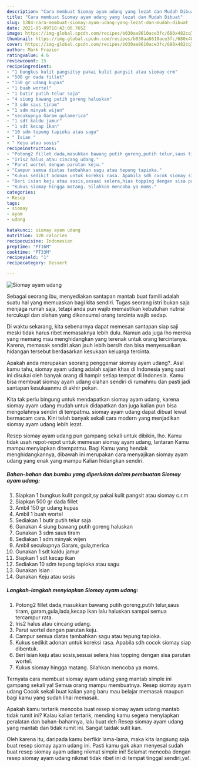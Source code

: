 ```yaml
---
description: "Cara membuat Siomay ayam udang yang lezat dan Mudah Dibuat"
title: "Cara membuat Siomay ayam udang yang lezat dan Mudah Dibuat"
slug: 1384-cara-membuat-siomay-ayam-udang-yang-lezat-dan-mudah-dibuat
date: 2021-05-09T18:42:00.765Z
image: https://img-global.cpcdn.com/recipes/b030aa8610ace3fc/680x482cq70/siomay-ayam-udang-foto-resep-utama.jpg
thumbnail: https://img-global.cpcdn.com/recipes/b030aa8610ace3fc/680x482cq70/siomay-ayam-udang-foto-resep-utama.jpg
cover: https://img-global.cpcdn.com/recipes/b030aa8610ace3fc/680x482cq70/siomay-ayam-udang-foto-resep-utama.jpg
author: Mark Frazier
ratingvalue: 4.6
reviewcount: 15
recipeingredient:
- "1 bungkus kulit pangsitsy pakai kulit pangsit atau siomay crm"
- "500 gr dada fillet"
- "150 gr udang kupas"
- "1 buah wortel"
- "1 butir putih telur saja"
- "4 siung bawang putih goreng haluskan"
- "3 sdm saus tiram"
- "1 sdm minyak wijen"
- "secukupnya Garam gulamerica"
- "1 sdt kaldu jamur"
- "1 sdt kecap ikan"
- "10 sdm tepung tapioka atau sagu"
- " Isian "
- " Keju atau sosis"
recipeinstructions:
- "Potong2 fillet dada,masukkan bawang putih goreng,putih telur,saus tiram, garam,gula,lada,kecap ikan lalu haluskan sampai semua tercampur rata."
- "Iris2 halus atau cincang udang."
- "Parut wortel dengan parutan keju."
- "Campur semua diatas tambahkan sagu atau tepung tapioka."
- "Kukus sedikit adonan untuk koreksi rasa. Apabila sdh cocok siomay siap dibentuk."
- "Beri isian keju atau sosis,sesuai selera,hias topping dengan sisa parutan wortel."
- "Kukus siomay hingga matang. Silahkan mencoba ya moms."
categories:
- Resep
tags:
- siomay
- ayam
- udang

katakunci: siomay ayam udang 
nutrition: 120 calories
recipecuisine: Indonesian
preptime: "PT16M"
cooktime: "PT33M"
recipeyield: "1"
recipecategory: Dessert

---
```



![Siomay ayam udang](https://img-global.cpcdn.com/recipes/b030aa8610ace3fc/680x482cq70/siomay-ayam-udang-foto-resep-utama.jpg)

Sebagai seorang ibu, menyediakan santapan mantab buat famili adalah suatu hal yang memuaskan bagi kita sendiri. Tugas seorang istri bukan saja menjaga rumah saja, tetapi anda pun wajib memastikan kebutuhan nutrisi tercukupi dan olahan yang dikonsumsi orang tercinta wajib sedap.

Di waktu  sekarang, kita sebenarnya dapat memesan santapan siap saji meski tidak harus ribet memasaknya lebih dulu. Namun ada juga lho mereka yang memang mau menghidangkan yang terenak untuk orang tercintanya. Karena, memasak sendiri akan jauh lebih bersih dan bisa menyesuaikan hidangan tersebut berdasarkan kesukaan keluarga tercinta. 



Apakah anda merupakan seorang penggemar siomay ayam udang?. Asal kamu tahu, siomay ayam udang adalah sajian khas di Indonesia yang saat ini disukai oleh banyak orang di hampir setiap tempat di Indonesia. Kamu bisa membuat siomay ayam udang olahan sendiri di rumahmu dan pasti jadi santapan kesukaanmu di akhir pekan.

Kita tak perlu bingung untuk mendapatkan siomay ayam udang, karena siomay ayam udang mudah untuk didapatkan dan juga kalian pun bisa mengolahnya sendiri di tempatmu. siomay ayam udang dapat dibuat lewat bermacam cara. Kini telah banyak sekali cara modern yang menjadikan siomay ayam udang lebih lezat.

Resep siomay ayam udang pun gampang sekali untuk dibikin, lho. Kamu tidak usah repot-repot untuk memesan siomay ayam udang, lantaran Kamu mampu menyiapkan ditempatmu. Bagi Kamu yang hendak menghidangkannya, dibawah ini merupakan cara menyajikan siomay ayam udang yang enak yang mampu Kalian hidangkan sendiri.

<!--inarticleads1-->

##### Bahan-bahan dan bumbu yang diperlukan dalam pembuatan Siomay ayam udang:

1. Siapkan 1 bungkus kulit pangsit,sy pakai kulit pangsit atau siomay c.r.m
1. Siapkan 500 gr dada fillet
1. Ambil 150 gr udang kupas
1. Ambil 1 buah wortel
1. Sediakan 1 butir putih telur saja
1. Gunakan 4 siung bawang putih goreng haluskan
1. Gunakan 3 sdm saus tiram
1. Sediakan 1 sdm minyak wijen
1. Ambil secukupnya Garam, gula,merica
1. Gunakan 1 sdt kaldu jamur
1. Siapkan 1 sdt kecap ikan
1. Sediakan 10 sdm tepung tapioka atau sagu
1. Gunakan  Isian :
1. Gunakan  Keju atau sosis




<!--inarticleads2-->

##### Langkah-langkah menyiapkan Siomay ayam udang:

1. Potong2 fillet dada,masukkan bawang putih goreng,putih telur,saus tiram, garam,gula,lada,kecap ikan lalu haluskan sampai semua tercampur rata.
1. Iris2 halus atau cincang udang.
1. Parut wortel dengan parutan keju.
1. Campur semua diatas tambahkan sagu atau tepung tapioka.
1. Kukus sedikit adonan untuk koreksi rasa. Apabila sdh cocok siomay siap dibentuk.
1. Beri isian keju atau sosis,sesuai selera,hias topping dengan sisa parutan wortel.
1. Kukus siomay hingga matang. Silahkan mencoba ya moms.




Ternyata cara membuat siomay ayam udang yang mantab simple ini gampang sekali ya! Semua orang mampu membuatnya. Resep siomay ayam udang Cocok sekali buat kalian yang baru mau belajar memasak maupun bagi kamu yang sudah lihai memasak.

Apakah kamu tertarik mencoba buat resep siomay ayam udang mantab tidak rumit ini? Kalau kalian tertarik, mending kamu segera menyiapkan peralatan dan bahan-bahannya, lalu buat deh Resep siomay ayam udang yang mantab dan tidak rumit ini. Sangat taidak sulit kan. 

Oleh karena itu, daripada kamu berfikir lama-lama, maka kita langsung saja buat resep siomay ayam udang ini. Pasti kamu gak akan menyesal sudah buat resep siomay ayam udang nikmat simple ini! Selamat mencoba dengan resep siomay ayam udang nikmat tidak ribet ini di tempat tinggal sendiri,ya!.

